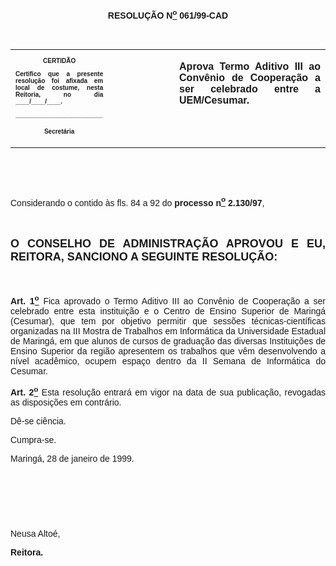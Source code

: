 <BODY>

<B><FONT FACE="Arial"><P ALIGN="CENTER"></P>
<P ALIGN="CENTER">RESOLU&Ccedil;&Atilde;O  N<U><SUP>o</U></SUP> 061/99-CAD</P>
<P ALIGN="CENTER"></P>
<P ALIGN="JUSTIFY">&nbsp;</P></B></FONT>
<TABLE CELLSPACING=0 BORDER=0 CELLPADDING=7 WIDTH=640>
<TR><TD WIDTH="31%" VALIGN="TOP">
<B><FONT FACE="Arial" SIZE=1><P ALIGN="CENTER">CERTID&Atilde;O</P>
<P ALIGN="JUSTIFY">   Certifico que a presente resolu&ccedil;&atilde;o foi afixada em local de costume, nesta Reitoria, no dia ____/____/____.</P>
<P ALIGN="JUSTIFY"></P>
<P ALIGN="JUSTIFY">_________________________</P>
<P ALIGN="CENTER">Secret&aacute;ria</B></FONT></TD>
<TD WIDTH="21%" VALIGN="TOP">&nbsp;</TD>
<TD WIDTH="49%" VALIGN="TOP">
<B><FONT FACE="Arial"><P ALIGN="JUSTIFY">Aprova Termo Aditivo III ao Conv&ecirc;nio de Coopera&ccedil;&atilde;o a ser celebrado entre a UEM/Cesumar.</B></FONT></TD>
</TR>
</TABLE>

<FONT FACE="Arial"><P ALIGN="JUSTIFY"></P>
<P ALIGN="JUSTIFY">&nbsp;</P>
<P ALIGN="JUSTIFY">&nbsp;</P>
<P ALIGN="JUSTIFY">&#9;Considerando o contido &agrave;s fls. 84 a 92 do <B>processo n<U><SUP>o</U></SUP> 2.130/97</B>,</P>
<B><P ALIGN="JUSTIFY"></P>
<P ALIGN="JUSTIFY">&nbsp;</P>
</FONT><FONT FACE="Arial" SIZE=4><P ALIGN="JUSTIFY">O CONSELHO DE ADMINISTRA&Ccedil;&Atilde;O APROVOU E EU, REITORA, SANCIONO A SEGUINTE RESOLU&Ccedil;&Atilde;O:</P>
</FONT><FONT FACE="Arial"><P ALIGN="JUSTIFY"></P>
<P ALIGN="JUSTIFY">&nbsp;</P>
</B><P ALIGN="JUSTIFY">&#9;<B>Art. 1<U><SUP>o</U></SUP> </B>Fica aprovado o Termo Aditivo III ao Conv&ecirc;nio de Coopera&ccedil;&atilde;o a ser celebrado entre esta institui&ccedil;&atilde;o e o Centro de Ensino Superior de Maring&aacute; (Cesumar), que tem por objetivo permitir que sess&otilde;es t&eacute;cnicas-cient&iacute;ficas organizadas na III Mostra de Trabalhos em Inform&aacute;tica da Universidade Estadual de Maring&aacute;, em que alunos de cursos de gradua&ccedil;&atilde;o das diversas Institui&ccedil;&otilde;es de Ensino Superior da regi&atilde;o apresentem os trabalhos que v&ecirc;m desenvolvendo a n&iacute;vel acad&ecirc;mico, ocupem espa&ccedil;o dentro da II Semana de Inform&aacute;tica do Cesumar.</P>
<B><P ALIGN="JUSTIFY">&#9;Art. 2<U><SUP>o</U></SUP> </B>Esta resolu&ccedil;&atilde;o entrar&aacute; em vigor na data de sua publica&ccedil;&atilde;o, revogadas as disposi&ccedil;&otilde;es em contr&aacute;rio.</P>
<P ALIGN="JUSTIFY">&#9;D&ecirc;-se ci&ecirc;ncia.</P>
<P ALIGN="JUSTIFY">&#9;Cumpra-se.</P>
<P ALIGN="JUSTIFY"></P>
<P ALIGN="JUSTIFY">&#9;&#9;&#9;&#9;&#9;&#9;Maring&aacute;, 28 de janeiro de 1999.</P>
<P ALIGN="JUSTIFY"></P>
<P ALIGN="JUSTIFY">&nbsp;</P>
<P ALIGN="JUSTIFY">&nbsp;</P>
<P ALIGN="JUSTIFY">&nbsp;</P>
<P ALIGN="JUSTIFY">&#9;&#9;&#9;&#9;&#9;&#9;Neusa Alto&eacute;,</P>
<P ALIGN="JUSTIFY">&#9;&#9;&#9;&#9;&#9;&#9;<B>Reitora.</P>
</B></FONT><FONT SIZE=2><P ALIGN="JUSTIFY"></P></FONT></BODY>
